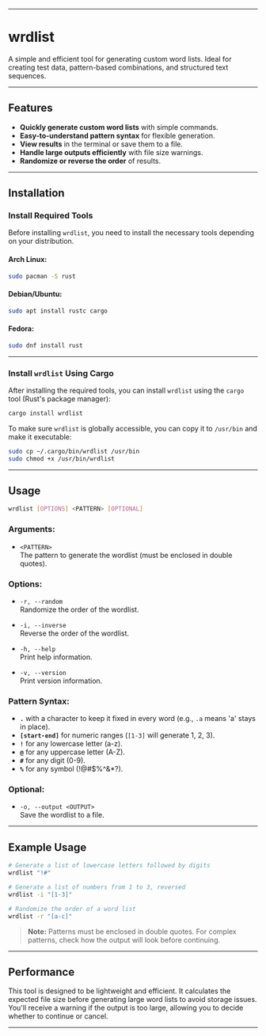 
---

# **wrdlist**

A simple and efficient tool for generating custom word lists. Ideal for creating test data, pattern-based combinations, and structured text sequences.

---

## **Features**

- **Quickly generate custom word lists** with simple commands.
- **Easy-to-understand pattern syntax** for flexible generation.
- **View results** in the terminal or save them to a file.
- **Handle large outputs efficiently** with file size warnings.
- **Randomize or reverse the order** of results.

---

## **Installation**

### **Install Required Tools**

Before installing `wrdlist`, you need to install the necessary tools depending on your distribution.

#### **Arch Linux:**

```bash
sudo pacman -S rust
```

#### **Debian/Ubuntu:**

```bash
sudo apt install rustc cargo
```

#### **Fedora:**

```bash
sudo dnf install rust
```

---

### **Install `wrdlist` Using Cargo**

After installing the required tools, you can install `wrdlist` using the `cargo` tool (Rust's package manager):

```bash
cargo install wrdlist
```

To make sure `wrdlist` is globally accessible, you can copy it to `/usr/bin` and make it executable:

```bash
sudo cp ~/.cargo/bin/wrdlist /usr/bin
sudo chmod +x /usr/bin/wrdlist
```

---

## **Usage**

```bash
wrdlist [OPTIONS] <PATTERN> [OPTIONAL]
```

### **Arguments:**

- `<PATTERN>`  
    The pattern to generate the wordlist (must be enclosed in double quotes).

### **Options:**

- `-r, --random`  
    Randomize the order of the wordlist.

- `-i, --inverse`  
    Reverse the order of the wordlist.

- `-h, --help`  
    Print help information.

- `-v, --version`  
    Print version information.

### **Pattern Syntax:**

- **`.`** with a character to keep it fixed in every word (e.g., `.a` means 'a' stays in place).
- **`[start-end]`** for numeric ranges (`[1-3]` will generate 1, 2, 3).
- **`!`** for any lowercase letter (a-z).
- **`@`** for any uppercase letter (A-Z).
- **`#`** for any digit (0-9).
- **`%`** for any symbol (!@#$%^&*?).

### **Optional:**

- `-o, --output <OUTPUT>`  
    Save the wordlist to a file.

---

## **Example Usage**

```bash
# Generate a list of lowercase letters followed by digits
wrdlist "!#"

# Generate a list of numbers from 1 to 3, reversed
wrdlist -i "[1-3]"

# Randomize the order of a word list
wrdlist -r "[a-c]"
```

> **Note:** Patterns must be enclosed in double quotes. For complex patterns, check how the output will look before continuing.

---

## **Performance**

This tool is designed to be lightweight and efficient. It calculates the expected file size before generating large word lists to avoid storage issues. You'll receive a warning if the output is too large, allowing you to decide whether to continue or cancel.

---

